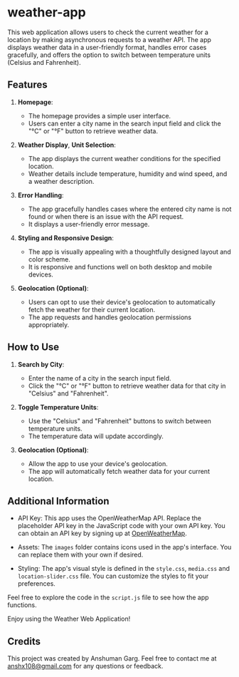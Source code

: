 # weather-app


This web application allows users to check the current weather for a location by making asynchronous requests to a weather API. The app displays weather data in a user-friendly format, handles error cases gracefully, and offers the option to switch between temperature units (Celsius and Fahrenheit).

## Features

1. **Homepage**: 
   - The homepage provides a simple user interface.
   - Users can enter a city name in the search input field and click the "°C" or "°F" button to retrieve weather data.

2. **Weather Display**, **Unit Selection**:
   - The app displays the current weather conditions for the specified location.
   - Weather details include temperature, humidity and wind speed, and a weather description.

3. **Error Handling**:
   - The app gracefully handles cases where the entered city name is not found or when there is an issue with the API request.
   - It displays a user-friendly error message.

4. **Styling and Responsive Design**:
   - The app is visually appealing with a thoughtfully designed layout and color scheme.
   - It is responsive and functions well on both desktop and mobile devices.

5. **Geolocation (Optional)**:
   - Users can opt to use their device's geolocation to automatically fetch the weather for their current location.
   - The app requests and handles geolocation permissions appropriately.


## How to Use

1. **Search by City**:
   - Enter the name of a city in the search input field.
   - Click the "°C" or "°F" button to retrieve weather data for that city in "Celsius" and "Fahrenheit".

2. **Toggle Temperature Units**:
   - Use the "Celsius" and "Fahrenheit" buttons to switch between temperature units.
   - The temperature data will update accordingly.

3. **Geolocation (Optional)**:
   - Allow the app to use your device's geolocation.
   - The app will automatically fetch weather data for your current location.


## Additional Information

- API Key: This app uses the OpenWeatherMap API. Replace the placeholder API key in the JavaScript code with your own API key. You can obtain an API key by signing up at [OpenWeatherMap](https://openweathermap.org/api).

- Assets: The `images` folder contains icons used in the app's interface. You can replace them with your own if desired.

- Styling: The app's visual style is defined in the `style.css`, `media.css` and `location-slider.css` file. You can customize the styles to fit your preferences.

Feel free to explore the code in the `script.js` file to see how the app functions.

Enjoy using the Weather Web Application!

## Credits

This project was created by Anshuman Garg. Feel free to contact me at anshx108@gmail.com for any questions or feedback.

